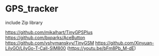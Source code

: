 # GPS_tracker
include Zip library

https://github.com/mikalhart/TinyGPSPlus
https://github.com/bxparks/AceButton
https://github.com/vshymanskyy/TinyGSM
https://github.com/Xinyuan-LilyGO/LilyGo-T-Call-SIM800 (https://youtu.be/bFm8Pb_M-dE)
